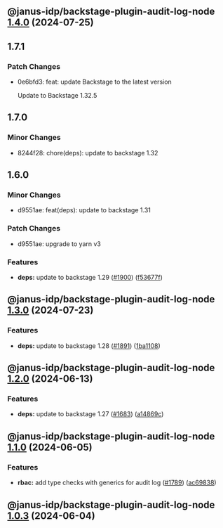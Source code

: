 ## @janus-idp/backstage-plugin-audit-log-node [1.4.0](https://github.com/janus-idp/backstage-plugins/compare/@janus-idp/backstage-plugin-audit-log-node@1.3.0...@janus-idp/backstage-plugin-audit-log-node@1.4.0) (2024-07-25)

## 1.7.1

### Patch Changes

- 0e6bfd3: feat: update Backstage to the latest version

  Update to Backstage 1.32.5

## 1.7.0

### Minor Changes

- 8244f28: chore(deps): update to backstage 1.32

## 1.6.0

### Minor Changes

- d9551ae: feat(deps): update to backstage 1.31

### Patch Changes

- d9551ae: upgrade to yarn v3

### Features

- **deps:** update to backstage 1.29 ([#1900](https://github.com/janus-idp/backstage-plugins/issues/1900)) ([f53677f](https://github.com/janus-idp/backstage-plugins/commit/f53677fb02d6df43a9de98c43a9f101a6db76802))

## @janus-idp/backstage-plugin-audit-log-node [1.3.0](https://github.com/janus-idp/backstage-plugins/compare/@janus-idp/backstage-plugin-audit-log-node@1.2.0...@janus-idp/backstage-plugin-audit-log-node@1.3.0) (2024-07-23)

### Features

- **deps:** update to backstage 1.28 ([#1891](https://github.com/janus-idp/backstage-plugins/issues/1891)) ([1ba1108](https://github.com/janus-idp/backstage-plugins/commit/1ba11088e0de60e90d138944267b83600dc446e5))

## @janus-idp/backstage-plugin-audit-log-node [1.2.0](https://github.com/janus-idp/backstage-plugins/compare/@janus-idp/backstage-plugin-audit-log-node@1.1.0...@janus-idp/backstage-plugin-audit-log-node@1.2.0) (2024-06-13)

### Features

- **deps:** update to backstage 1.27 ([#1683](https://github.com/janus-idp/backstage-plugins/issues/1683)) ([a14869c](https://github.com/janus-idp/backstage-plugins/commit/a14869c3f4177049cb8d6552b36c3ffd17e7997d))

## @janus-idp/backstage-plugin-audit-log-node [1.1.0](https://github.com/janus-idp/backstage-plugins/compare/@janus-idp/backstage-plugin-audit-log-node@1.0.3...@janus-idp/backstage-plugin-audit-log-node@1.1.0) (2024-06-05)

### Features

- **rbac:** add type checks with generics for audit log ([#1789](https://github.com/janus-idp/backstage-plugins/issues/1789)) ([ac69838](https://github.com/janus-idp/backstage-plugins/commit/ac698382f64fe91e0f9f9232dd3eecd9cc9247be))

## @janus-idp/backstage-plugin-audit-log-node [1.0.3](https://github.com/janus-idp/backstage-plugins/compare/@janus-idp/backstage-plugin-audit-log-node@1.0.2...@janus-idp/backstage-plugin-audit-log-node@1.0.3) (2024-06-04)
